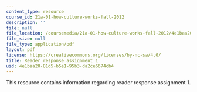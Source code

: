 ```yaml
---
content_type: resource
course_id: 21a-01-how-culture-works-fall-2012
description: ''
file: null
file_location: /coursemedia/21a-01-how-culture-works-fall-2012/4e1baa2081d5b5e195b3da2ce6674cb4_MIT21A_01F12_assignment_1.pdf
file_size: null
file_type: application/pdf
layout: pdf
license: https://creativecommons.org/licenses/by-nc-sa/4.0/
title: Reader response assignment 1
uid: 4e1baa20-81d5-b5e1-95b3-da2ce6674cb4
---
```

This resource contains information regarding reader response assignment 1.